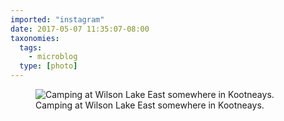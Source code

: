 ```yaml
---
imported: "instagram"
date: 2017-05-07 11:35:07-08:00
taxonomies:
  tags:
    - microblog
  type: [photo]
---
```

<figure>
  <img src="/media/images/photos/2017/05/ca286044ec4aebcd759de241a018fa88.jpg" title="Camping at Wilson Lake East somewhere in Kootneays."/>
  <figcaption>Camping at Wilson Lake East somewhere in Kootneays.</figcaption>
</figure>

